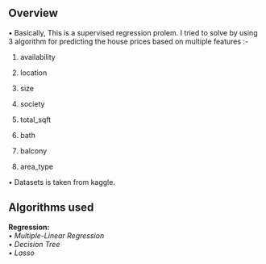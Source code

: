 ## Overview

• Basically, This is a supervised regression prolem. I tried to solve by using 3 algorithm for predicting the house prices based on multiple features :-

 1.  availability  
 
 2.  location     
 
 3.   size        
 
 4.  society      
 
 5.  total_sqft    
 
 6.  bath         
 
 7.  balcony      
 
 8.  area_type <br/>
 
• Datasets is taken from kaggle.<br/>

## Algorithms used
**Regression:**<br/>
• _Multiple-Linear Regression_<br/>
• _Decision Tree_<br/>
• _Lasso_<br/>
